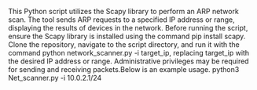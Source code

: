 This Python script utilizes the Scapy library to perform an ARP network scan. The tool sends ARP requests to a specified IP address or range, displaying the results of devices in the network. Before running the script, ensure the Scapy library is installed using the command pip install scapy. Clone the repository, navigate to the script directory, and run it with the command python network_scanner.py -i target_ip, replacing target_ip with the desired IP address or range. Administrative privileges may be required for sending and receiving packets.Below is an example usage.
python3 Net_scanner.py -i 10.0.2.1/24 
